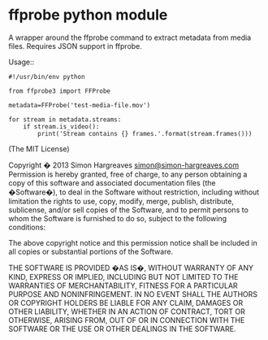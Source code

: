 ffprobe python module
=====================

A wrapper around the ffprobe command to extract metadata from media files. Requires JSON support in ffprobe.

Usage::

    #!/usr/bin/env python

    from ffprobe3 import FFProbe

    metadata=FFProbe('test-media-file.mov')

    for stream in metadata.streams:
        if stream.is_video():
            print('Stream contains {} frames.'.format(stream.frames()))


(The MIT License)

Copyright � 2013 Simon Hargreaves <simon@simon-hargreaves.com>
Permission is hereby granted, free of charge, to any person obtaining a copy of this software and associated documentation files (the �Software�), to deal in the Software without restriction, including without limitation the rights to use, copy, modify, merge, publish, distribute, sublicense, and/or sell copies of the Software, and to permit persons to whom the Software is furnished to do so, subject to the following conditions:

The above copyright notice and this permission notice shall be included in all copies or substantial portions of the Software.

THE SOFTWARE IS PROVIDED �AS IS�, WITHOUT WARRANTY OF ANY KIND, EXPRESS OR IMPLIED, INCLUDING BUT NOT LIMITED TO THE WARRANTIES OF MERCHANTABILITY, FITNESS FOR A PARTICULAR PURPOSE AND NONINFRINGEMENT. IN NO EVENT SHALL THE AUTHORS OR COPYRIGHT HOLDERS BE LIABLE FOR ANY CLAIM, DAMAGES OR OTHER LIABILITY, WHETHER IN AN ACTION OF CONTRACT, TORT OR OTHERWISE, ARISING FROM, OUT OF OR IN CONNECTION WITH THE SOFTWARE OR THE USE OR OTHER DEALINGS IN THE SOFTWARE.
